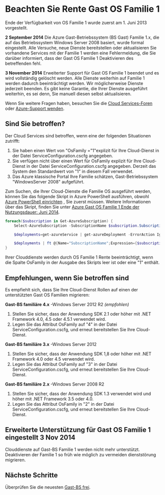 <properties
   pageTitle="Beachten Sie Gast-BS Familie 1 Rente | Microsoft Azure"
   description="Stellt Informationen zu den Azure Gast OS Familie 1 Rente bei Vorkommnissen und um festzustellen, ob Sie betroffen sind"
   services="cloud-services"
   documentationCenter="na"
   authors="raiye"
   manager="timlt"
   editor=""/>

<tags
   ms.service="cloud-services"
   ms.devlang="na"
   ms.topic="article"
   ms.tgt_pltfrm="na"
   ms.workload="tbd"
   ms.date="10/24/2016"
   ms.author="raiye"/>



# <a name="guest-os-family-1-retirement-notice"></a>Beachten Sie Rente Gast OS Familie 1

Ende der Verfügbarkeit von OS Familie 1 wurde zuerst am 1. Juni 2013 vorgestellt.

**2 September 2014** Die Azure Gast-Betriebssystem (BS Gast) Familie 1.x, die auf das Betriebssystem Windows Server 2008 basiert, wurde formal eingestellt. Alle Versuche, neue Dienste bereitstellen oder aktualisieren Sie vorhandene Services mit der Familie 1 werden eine Fehlermeldung, die Sie darüber informiert, dass der Gast OS Familie 1 Deaktivieren des betreffenden fehl.

**3 November 2014** Erweiterter Support für Gast OS Familie 1 beendet und es wird vollständig gelöscht werden. Alle Dienste weiterhin auf Familie 1 werden dadurch beeinträchtigt werden. Wir möglicherweise Dienste jederzeit beenden. Es gibt keine Garantie, die Ihrer Dienste ausgeführt weiterhin, es sei denn, Sie manuell diesen selbst aktualisieren.

Wenn Sie weitere Fragen haben, besuchen Sie die [Cloud Services-Foren](http://social.msdn.microsoft.com/Forums/home?forum=windowsazuredevelopment&filter=alltypes&sort=lastpostdesc) oder [Azure-Support wenden](https://azure.microsoft.com/support/options/).




## <a name="are-you-affected"></a>Sind Sie betroffen?

Der Cloud Services sind betroffen, wenn eine der folgenden Situationen zutrifft:

1. Sie haben einen Wert von "OsFamily ="1"explizit für Ihre Cloud-Dienst in der Datei ServiceConfiguration.cscfg angegeben.
2. Sie verfügen nicht über einen Wert für OsFamily explizit für Ihre Cloud-Dienst in der Datei ServiceConfiguration.cscfg angegeben. Derzeit das System den Standardwert von "1" in diesem Fall verwendet.
3. Das Azure klassische Portal Ihre Familie schätzen, Gast-Betriebssystem "WindowsServer 2008" aufgeführt.

Zum Suchen, die Ihrer Cloud-Dienste die Familie OS ausgeführt werden, können Sie das folgende Skript in Azure PowerShell ausführen, obwohl [Azure PowerShell einrichten](../powershell-install-configure.md) , Sie zuerst müssen. Weitere Informationen über das Skript, finden Sie unter [Azure Gast OS Familie 1 Ende der Nutzungsdauer: Juni 2014](http://blogs.msdn.com/b/ryberry/archive/2014/04/02/azure-guest-os-family-1-end-of-life-june-2014.aspx). 

```Powershell
foreach($subscription in Get-AzureSubscription) {
    Select-AzureSubscription -SubscriptionName $subscription.SubscriptionName

    $deployments=get-azureService | get-azureDeployment -ErrorAction Ignore | where {$_.SdkVersion -NE ""}

    $deployments | ft @{Name="SubscriptionName";Expression={$subscription.SubscriptionName}}, ServiceName, SdkVersion, Slot, @{Name="osFamily";Expression={(select-xml -content $_.configuration -xpath "/ns:ServiceConfiguration/@osFamily" -namespace $namespace).node.value }}, osVersion, Status, URL
}
```

Ihrer Clouddienste werden durch OS Familie 1 Rente beeinträchtigt, wenn die Spalte OsFamily in der Ausgabe des Skripts leer ist oder eine "1" enthält.

## <a name="recommendations-if-you-are-affected"></a>Empfehlungen, wenn Sie betroffen sind

Es empfiehlt sich, dass Sie Ihre Cloud-Dienst Rollen auf einen der unterstützten Gast OS Familien migrieren:

**Gast-BS familiäre 4.x** -Windows Server 2012 R2 *(empfohlen)*

1. Stellen Sie sicher, dass der Anwendung SDK 2.1 oder höher mit .NET Framework 4.0, 4.5 oder 4.5.1 verwendet wird.
2. Legen Sie das Attribut OsFamily auf "4" in der Datei ServiceConfiguration.cscfg, und erneut bereitstellen Sie Ihre Cloud-Dienst.


**Gast-BS familiäre 3.x** -Windows Server 2012

1. Stellen Sie sicher, dass der Anwendung SDK 1,8 oder höher mit .NET Framework 4.0 oder 4.5 verwendet wird.
2. Legen Sie das Attribut OsFamily auf "3" in der Datei ServiceConfiguration.cscfg, und erneut bereitstellen Sie Ihre Cloud-Dienst.


**Gast-BS familiäre 2.x** -Windows Server 2008 R2

1. Stellen Sie sicher, dass der Anwendung SDK 1.3 verwendet wird und höher mit .NET Framework 3.5 oder 4.0.
2. Legen Sie das Attribut OsFamily in "2" in der Datei ServiceConfiguration.cscfg, und erneut bereitstellen Sie Ihre Cloud-Dienst.


## <a name="extended-support-for-guest-os-family-1-ended-nov-3-2014"></a>Erweiterte Unterstützung für Gast OS Familie 1 eingestellt 3 Nov 2014
Clouddienste auf Gast-BS Familie 1 werden nicht mehr unterstützt. Deaktivieren der Familie 1 so früh wie möglich zu vermeiden dienststörung migrieren.  

## <a name="next-steps"></a>Nächste Schritte
Überprüfen Sie die neuesten [Gast-BS frei](cloud-services-guestos-update-matrix.md).
